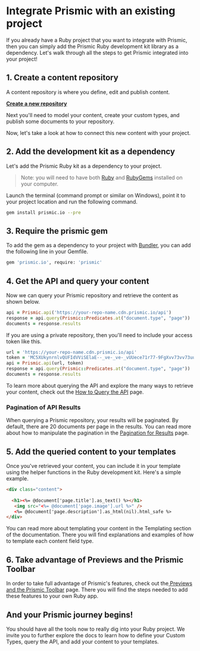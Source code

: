 # Integrate Prismic with an existing project

If you already have a Ruby project that you want to integrate with Prismic, then you can simply add the Prismic Ruby development kit library as a dependency. Let's walk through all the steps to get Prismic integrated into your project!

## 1. Create a content repository

A content repository is where you define, edit and publish content.

[**Create a new repository**](https://prismic.io/dashboard/new-repository/)

Next you'll need to model your content, create your custom types, and publish some documents to your repository.

Now, let's take a look at how to connect this new content with your project.

## 2. Add the development kit as a dependency

Let's add the Prismic Ruby kit as a dependency to your project.

> Note: you will need to have both [Ruby](https://www.ruby-lang.org/en/downloads/) and [RubyGems](https://rubygems.org/pages/download) installed on your computer.

Launch the terminal (command prompt or similar on Windows), point it to your project location and run the following command.

```bash
gem install prismic.io --pre
```

## 3. Require the prismic gem

To add the gem as a dependency to your project with [Bundler](http://bundler.io/), you can add the following line in your Gemfile.

```bash
gem 'prismic.io', require: 'prismic'
```

## 4. Get the API and query your content

Now we can query your Prismic repository and retrieve the content as shown below.

```ruby
api = Prismic.api('https://your-repo-name.cdn.prismic.io/api')
response = api.query(Prismic::Predicates.at("document.type", "page"))
documents = response.results
```

If you are using a private repository, then you'll need to include your access token like this.

```ruby
url = 'https://your-repo-name.cdn.prismic.io/api'
token = 'MC5XUkynrnlvQUFIdVViSElaE--_ve-_ve-_vUUece71r77-9FgXvv73vv73uu73v'
api = Prismic.api(url, token)
response = api.query(Prismic::Predicates.at("document.type", "page"))
documents = response.results
```

To learn more about querying the API and explore the many ways to retrieve your content, check out the [How to Query the API](./02-query-the-api/01-how-to-query-the-api.md) page.

### Pagination of API Results

When querying a Prismic repository, your results will be paginated. By default, there are 20 documents per page in the results. You can read more about how to manipulate the pagination in the [Pagination for Results](./02-query-the-api/16-pagination-for-results.md) page.

## 5. Add the queried content to your templates

Once you've retrieved your content, you can include it in your template using the helper functions in the Ruby development kit. Here's a simple example.

```html
<div class="content">
   
  <h1><%= @document['page.title'].as_text() %></h1>
   <img src="<%= @document['page.image'].url %>" />
   <%= @document['page.description'].as_html(nil).html_safe %>
</div>
```

You can read more about templating your content in the Templating section of the documentation. There you will find explanations and examples of how to template each content field type.

## 6. Take advantage of Previews and the Prismic Toolbar

In order to take full advantage of Prismic's features, check out the[ Previews and the Prismic Toolbar](./04-beyond-the-api/02-previews-and-the-toolbar.md) page. There you will find the steps needed to add these features to your own Ruby app.

## And your Prismic journey begins!

You should have all the tools now to really dig into your Ruby project. We invite you to further explore the docs to learn how to define your Custom Types, query the API, and add your content to your templates.

